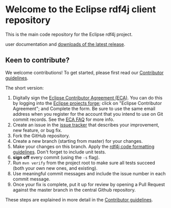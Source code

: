 # Welcome to the Eclipse rdf4j client repository

This is the main code repository for the Eclipse rdf4j project. 

user documentation and [downloads of the latest release](http://rdf4j.org/download).

## Keen to contribute?

We welcome contributions! To get started, please first read our [Contributor
guidelines](https://github.com/eclipse/rdf4j/blob/master/.github/CONTRIBUTING.md).

The short version:

1. Digitally sign the [Eclipse Contributor Agreement (ECA)](https://www.eclipse.org/legal/ECA.php). You can do this by logging into the [Eclipse projects forge](http://www.eclipse.org/contribute/cla); click on "Eclipse Contributor Agreement"; and Complete the form. Be sure to use the same email address when you register for the account that you intend to use on Git commit records. See the [ECA FAQ](https://www.eclipse.org/legal/ecafaq.php) for more info. 
2. Create an issue in the [issue tracker](https://github.com/eclipse/rdf4j/issues) that describes your improvement, new feature, or bug fix.
3. Fork the GitHub repository.
4. Create a new branch (starting from master) for your changes. 
5. Make your changes on this branch. Apply the [rdf4j code formatting guidelines](https://github.com/eclipse/rdf4j/blob/master/.github/CONTRIBUTING.md#code-formatting). Don't forget to include unit tests.
6. **sign off** every commit (using the `-s` flag).
7. Run `mvn verify` from the project root to make sure all tests succeed (both your own new ones, and existing).
8. Use meaningful commit messages and include the issue number in each commit message.
9. Once your fix is complete, put it up for review by opening a Pull Request against the master branch in the central Github repository.

These steps are explained in more detail in the [Contributor
guidelines](https://github.com/eclipse/rdf4j/blob/master/.github/CONTRIBUTING.md).

